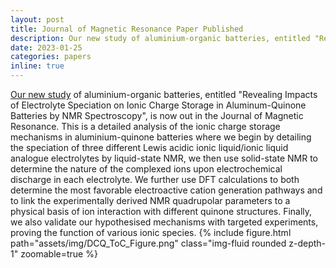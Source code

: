 ```yaml
---
layout: post
title: Journal of Magnetic Resonance Paper Published
description: Our new study of aluminium-organic batteries, entitled "Revealing Impacts of Electrolyte Speciation on Ionic Charge Storage in Aluminum-Quinone Batteries by NMR Spectroscopy", is now out in the Journal of Magnetic Resonance. This is a detailed analysis of the ionic charge storage mechanisms in aluminium-quinone batteries where we begin by detailing the speciation of three different Lewis acidic ionic liquid or ionic liquid analogue electrolytes by liquid-state NMR, we then use solid-state NMR to determine the nature of the complexed ions upon electrochemical discharge in each electrolyte. We further use DFT calculations to both determine the most favorable electroactive cation generation pathways and to link the experimentally derived NMR quadrupolar parameters to a physical basis of ion interaction with different quinone structures. Finally, we also validate our hypothesised mechanisms with targeted experiments, proving the function of various ionic species.
date: 2023-01-25
categories: papers
inline: true
---
```


[Our new study](https://www.sciencedirect.com/science/article/abs/pii/S1090780723000095) of aluminium-organic batteries, entitled "Revealing Impacts of Electrolyte Speciation on Ionic Charge Storage in Aluminum-Quinone Batteries by NMR Spectroscopy", is now out in the Journal of Magnetic Resonance. This is a detailed analysis of the ionic charge storage mechanisms in aluminium-quinone batteries where we begin by detailing the speciation of three different Lewis acidic ionic liquid/ionic liquid analogue electrolytes by liquid-state NMR, we then use solid-state NMR to determine the nature of the complexed ions upon electrochemical discharge in each electrolyte. We further use DFT calculations to both determine the most favorable electroactive cation generation pathways and to link the experimentally derived NMR quadrupolar parameters to a physical basis of ion interaction with different quinone structures. Finally, we also validate our hypothesised mechanisms with targeted experiments, proving the function of various ionic species.
{% include figure.html path="assets/img/DCQ_ToC_Figure.png" class="img-fluid rounded z-depth-1" zoomable=true %}
